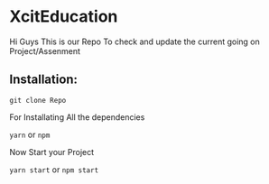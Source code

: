 # XcitEducation

Hi Guys This is our Repo To check and update the current going on Project/Assenment

## Installation:

`git clone Repo`

For Installating All the dependencies

`yarn` or `npm`

Now Start your Project

`yarn start` or `npm start`